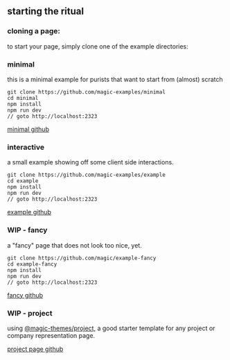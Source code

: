 <div>

## starting the ritual

### cloning a page:
to start your page, simply clone one of the example directories:

### minimal

this is a minimal example for purists that want to start from (almost) scratch

```
git clone https://github.com/magic-examples/minimal
cd minimal
npm install
npm run dev
// goto http://localhost:2323
```

[minimal github](https://github.com/magic-examples/minimal)

### interactive

a small example showing off some client side interactions.

```
git clone https://github.com/magic-examples/example
cd example
npm install
npm run dev
// goto http://localhost:2323
```

[example github](https://github.com/magic-examples/example)

### WIP - fancy

a "fancy" page that does not look too nice, yet.

```
git clone https://github.com/magic/example-fancy
cd example-fancy
npm install
npm run dev
// goto http://localhost:2323
```

[fancy github](https://github.com/magic-examples/fancy)

### WIP - project

using [@magic-themes/project](https://github.com/magic-themes/project),
a good starter template for any project or company representation page.

[project page github](https://github.com/magic/example-project-page)
